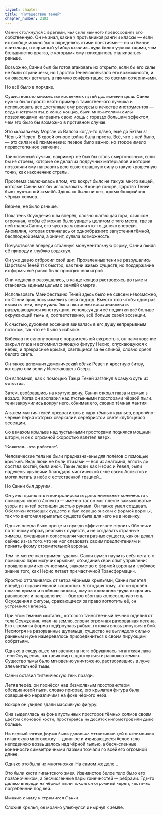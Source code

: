 ```yaml
---
layout: chapter
title: "Путешествие теней"
chapter_number: 2103
---
```




Санни столкнулся с врагами, чья сила намного превосходила его собственную. Он не знал, какие у противников ранги и классы — если их вообще можно было определить этими понятиями — но и тёмные скитальцы, и скрытный убийца казались куда более угрожающими, чем большинство врагов, с которыми ему приходилось сталкиваться раньше.

Возможно, Санни был бы готов атаковать их открыто, если бы его силы не были ограничены, но Царство Теней сковывало его возможности, и он опасался вступать в прямую конфронтацию со своими соперниками.

Но всё было в порядке.

Существовало множество косвенных путей достижения цели. Санни нужно было просто взять пример с таинственного лучника и использовать все доступные ему ресурсы в качестве инструментов — ведь инструменты, в конце концов, были множителями силы, позволяющими направить свою мощь с гораздо большим эффектом, чем это было бы возможно в противном случае.

Это сказала ему Морган из Валора когда-то давно, ещё до Битвы за Чёрный Череп. В своей основе война была проста. Всё, что в ней было, — это сила и её применение: первое было важно, но второе имело первостепенное значение.

Таинственный лучник, например, не был бы столь смертоносным, если бы не стрелы, которые он делал из подручных материалов и которые позволяли ему направить всю свою страшную силу в такую крошечную точку, как наконечник стрелы.

Проблема заключалась в том, что вокруг было не так уж много вещей, которые Санни мог бы использовать. В конце концов, Царство Теней было пустынной землёй. Здесь не было ничего, кроме бескрайних чёрных холмов...

Вернее, не было раньше.

Пока тень Осуждения шла вперёд, словно шагающая гора, слишком огромная, чтобы её можно было увидеть целиком с того места, где за ней гнался Санни, его чувства уловили что-то далеко впереди. Аномалия, которая отличалась от однообразного запустения тёмной, бесплодной земли, а значит, сулила возможность.

Почувствовав впереди странную монументальную форму, Санни понял её природу и глубоко вздохнул.

Он уже давно отбросил свой щит. Проявленные тени не разрушались Царством Теней так быстро, как тени живых существ, но поддержание их формы всё равно было проигрышной игрой.

Они медленно разрушались, в конце концов растворяясь во тьме и становясь единым целым с землёй смерти.

Использовать Манифестацию Теней здесь было не совсем невозможно, но Санни пришлось изменить свой подход. Вместо того чтобы один раз вызвать тени, ему нужно было постоянно восстанавливать разрушающуюся конструкцию, используя для её подпитки всё больше окружающей тьмы и, соответственно, всё больше своей эссенции.

К счастью, духовная эссенция вливалась в его душу непрерывным потоком, так что её было в избытке.

Взбежав по склону холма с поразительной скоростью, он на мгновение закрыл глаза и вспомнил сияющую фигуру Нефис, спускающуюся с небес, и прекрасные крылья, светящиеся за её спиной, словно ореол белого света.

Он также вспомнил демонический облик Ревел и яростную битву, которую они вели у Исчезающего Озера.

Он вспомнил, как с помощью Танца Теней заглянул в самую суть их естества.

Затем, взобравшись на крутую дюну, Санни открыл глаза и взмыл в воздух. Когда он воспарил над пустынными просторами чёрной пыли, тени закружились вокруг него, обнимая его, словно тёмная мантия.

А затем мантия теней превратилась в пару тёмных крыльев, воронёно-чёрные перья которых сверкали в серебристом свете клубящейся эссенции.

Со взмахом крыльев над пустынными просторами поднялся мощный шторм, и он с огромной скоростью взлетел вверх.

'Кажется... это работает'.

Человеческие тела не были предназначены для полётов с помощью крыльев. Ведь люди не были птицами — вся их анатомия, вплоть до состава костей, была иной. Такие люди, как Нефис и Ревел, были наделены крыльями благодаря мистической силе своих Аспектов и могли летать в небе с естественной грацией...

Но Санни был другим.

Он умел проявлять и контролировать дополнительные конечности с помощью своего Аспекта — именно так он мог плести замысловатые узоры из нитей эссенции шестью руками. Он также умел создавать Оболочки летающих существ и был хорошо знаком с формой вороны, так что анатомия крылатых существ была для него не в новинку.

Однако всегда было проще и гораздо эффективнее строить Оболочки по точному образу реальных существ, а не создавать странные химеры, смешивая и сопоставляя части разных существ, как он делал сейчас из-за того, что не мог следовать своим предпочтениям и принять форму стремительной вороны.

Тем не менее эксперимент удался. Санни сумел научить себя летать с помощью пары могучих крыльев, объединив свой опыт управления проявленными конечностями, знакомство с формой вороны и глубокое знание того, как Нефис летает при частичной Трансформации.

Яростно отталкиваясь от ветра чёрными крыльями, Санни полетел вперёд с поразительной скоростью. Благодаря тому, что он провёл немало времени в облике вороны, ему не составило труда сохранить равновесие и направление — быстро обогнав колоссальную тень Осуждения и фигуры, сражающиеся за право поглотить её, он устремился вперёд.

При этом тёмный скиталец, которого таинственный лучник отделил от тела Осуждения, упал на землю, словно огромная разорванная пелена. Его огромная форма подёрнулась рябью, готовая вновь ринуться в бой. Несмотря на разорванные щупальца, существо не выглядело сильно раненым и уже намеревалось присоединиться к своим пирующим собратьям.

Однако в следующее мгновение на него обрушилась гигантская лапа тени Осуждения, заставив мир содрогнуться и расколов землю. Существо тьмы было мгновенно уничтожено, растворившись в луже элементальной тьмы.

Санни оставил титаническую тень позади.

Летя вперёд, он пронёсся над безмолвным пространством обсидиановой пыли, словно призрак, его крылатая фигура была совершенно неразличима на фоне чёрного неба.

Вскоре он увидел вдали массивную фигуру.

Она выделялась на фоне пустынных просторов тёмных холмов своим цветом слоновой кости, простираясь на десяток километров или даже больше.

На первый взгляд форма была довольно отталкивающей и напоминала гигантскую многоножку — длинное и извивающееся белое тело неподвижно возвышалось над чёрной пылью, а бесчисленные конечности симметричными парами торчали по всей его огромной длине.

Однако это была не многоножка. На самом же деле...

Это были кости гигантского змея. Извилистое белое тело было его позвоночником, а бесчисленные пары конечностей — рёбрами. Где-то далеко впереди на чёрной пыли покоился огромный череп, частично погребённый под ней.

Именно к нему и стремился Санни.

Сложив крылья, он мрачно улыбнулся и нырнул к земле.

